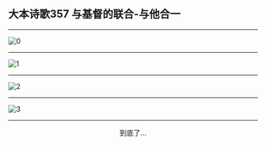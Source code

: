 
## 大本诗歌357 与基督的联合-与他合一
        
<div id="aplayer0"></div>

---

<img alt="0" data-original="https://cdn.jsdelivr.net/gh/k34869/shi/data/d0357/0">

---

<img alt="1" data-original="https://cdn.jsdelivr.net/gh/k34869/shi/data/d0357/1">

---

<img alt="2" data-original="https://cdn.jsdelivr.net/gh/k34869/shi/data/d0357/2">

---

<img alt="3" data-original="https://cdn.jsdelivr.net/gh/k34869/shi/data/d0357/3">

---

<p style="text-align: center">到底了...</p>

<script src="/js/dist-view.js"></script>

<script>
MAIN.id = 'd0357';
        
const ap0 = new APlayer({
    container: document.getElementById('aplayer0'),
    volume: 1,
    loop: 'none',
    preload: 'none',
    audio: [{
        name: '大本诗歌357.mp3',
        artist: '大本诗歌',
        url: 'https://res.wx.qq.com/voice/getvoice?mediaid=MzI0NTk3MDM5M18yMjQ3NDkxOTMy',
        cover: '/favicon'
    }]
});
</script>

